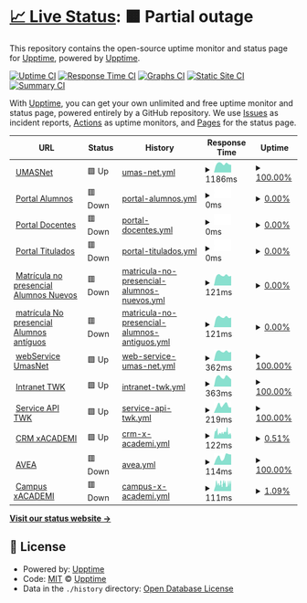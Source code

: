 # [📈 Live Status](https://upptime.github.io/upptime): <!--live status--> **🟧 Partial outage**

This repository contains the open-source uptime monitor and status page for [Upptime](https://upptime.js.org), powered by [Upptime](https://github.com/upptime/upptime).

[![Uptime CI](https://github.com/cleyan/status-umas/workflows/Uptime%20CI/badge.svg)](https://github.com/cleyan/status-umas/actions?query=workflow%3A%22Uptime+CI%22)
[![Response Time CI](https://github.com/cleyan/status-umas/workflows/Response%20Time%20CI/badge.svg)](https://github.com/cleyan/status-umas/actions?query=workflow%3A%22Response+Time+CI%22)
[![Graphs CI](https://github.com/cleyan/status-umas/workflows/Graphs%20CI/badge.svg)](https://github.com/cleyan/status-umas/actions?query=workflow%3A%22Graphs+CI%22)
[![Static Site CI](https://github.com/cleyan/status-umas/workflows/Static%20Site%20CI/badge.svg)](https://github.com/cleyan/status-umas/actions?query=workflow%3A%22Static+Site+CI%22)
[![Summary CI](https://github.com/cleyan/status-umas/workflows/Summary%20CI/badge.svg)](https://github.com/cleyan/status-umas/actions?query=workflow%3A%22Summary+CI%22)

With [Upptime](https://upptime.js.org), you can get your own unlimited and free uptime monitor and status page, powered entirely by a GitHub repository. We use [Issues](https://github.com/upptime/upptime/issues) as incident reports, [Actions](https://github.com/cleyan/status-umas/actions) as uptime monitors, and [Pages](https://upptime.github.io/upptime) for the status page.

<!--start: status pages-->
<!-- This summary is generated by Upptime (https://github.com/upptime/upptime) -->
<!-- Do not edit this manually, your changes will be overwritten -->
<!-- prettier-ignore -->
| URL | Status | History | Response Time | Uptime |
| --- | ------ | ------- | ------------- | ------ |
| <img alt="" src="https://icons.duckduckgo.com/ip3/twk.umas.cl.ico" height="13"> [UMASNet](https://twk.umas.cl/umasnet) | 🟩 Up | [umas-net.yml](https://github.com/cleyan/status-umas/commits/HEAD/history/umas-net.yml) | <details><summary><img alt="Response time graph" src="./graphs/umas-net/response-time-week.png" height="20"> 1186ms</summary><br><a href="https://status.twk.cl/history/umas-net"><img alt="Response time 1843" src="https://img.shields.io/endpoint?url=https%3A%2F%2Fraw.githubusercontent.com%2Fcleyan%2Fstatus-umas%2FHEAD%2Fapi%2Fumas-net%2Fresponse-time.json"></a><br><a href="https://status.twk.cl/history/umas-net"><img alt="24-hour response time 1035" src="https://img.shields.io/endpoint?url=https%3A%2F%2Fraw.githubusercontent.com%2Fcleyan%2Fstatus-umas%2FHEAD%2Fapi%2Fumas-net%2Fresponse-time-day.json"></a><br><a href="https://status.twk.cl/history/umas-net"><img alt="7-day response time 1186" src="https://img.shields.io/endpoint?url=https%3A%2F%2Fraw.githubusercontent.com%2Fcleyan%2Fstatus-umas%2FHEAD%2Fapi%2Fumas-net%2Fresponse-time-week.json"></a><br><a href="https://status.twk.cl/history/umas-net"><img alt="30-day response time 1416" src="https://img.shields.io/endpoint?url=https%3A%2F%2Fraw.githubusercontent.com%2Fcleyan%2Fstatus-umas%2FHEAD%2Fapi%2Fumas-net%2Fresponse-time-month.json"></a><br><a href="https://status.twk.cl/history/umas-net"><img alt="1-year response time 1868" src="https://img.shields.io/endpoint?url=https%3A%2F%2Fraw.githubusercontent.com%2Fcleyan%2Fstatus-umas%2FHEAD%2Fapi%2Fumas-net%2Fresponse-time-year.json"></a></details> | <details><summary><a href="https://status.twk.cl/history/umas-net">100.00%</a></summary><a href="https://status.twk.cl/history/umas-net"><img alt="All-time uptime 99.68%" src="https://img.shields.io/endpoint?url=https%3A%2F%2Fraw.githubusercontent.com%2Fcleyan%2Fstatus-umas%2FHEAD%2Fapi%2Fumas-net%2Fuptime.json"></a><br><a href="https://status.twk.cl/history/umas-net"><img alt="24-hour uptime 100.00%" src="https://img.shields.io/endpoint?url=https%3A%2F%2Fraw.githubusercontent.com%2Fcleyan%2Fstatus-umas%2FHEAD%2Fapi%2Fumas-net%2Fuptime-day.json"></a><br><a href="https://status.twk.cl/history/umas-net"><img alt="7-day uptime 100.00%" src="https://img.shields.io/endpoint?url=https%3A%2F%2Fraw.githubusercontent.com%2Fcleyan%2Fstatus-umas%2FHEAD%2Fapi%2Fumas-net%2Fuptime-week.json"></a><br><a href="https://status.twk.cl/history/umas-net"><img alt="30-day uptime 100.00%" src="https://img.shields.io/endpoint?url=https%3A%2F%2Fraw.githubusercontent.com%2Fcleyan%2Fstatus-umas%2FHEAD%2Fapi%2Fumas-net%2Fuptime-month.json"></a><br><a href="https://status.twk.cl/history/umas-net"><img alt="1-year uptime 99.61%" src="https://img.shields.io/endpoint?url=https%3A%2F%2Fraw.githubusercontent.com%2Fcleyan%2Fstatus-umas%2FHEAD%2Fapi%2Fumas-net%2Fuptime-year.json"></a></details>
| <img alt="" src="https://icons.duckduckgo.com/ip3/portalalumnos.twk.cl.ico" height="13"> [Portal Alumnos](https://portalalumnos.twk.cl) | 🟥 Down | [portal-alumnos.yml](https://github.com/cleyan/status-umas/commits/HEAD/history/portal-alumnos.yml) | <details><summary><img alt="Response time graph" src="./graphs/portal-alumnos/response-time-week.png" height="20"> 0ms</summary><br><a href="https://status.twk.cl/history/portal-alumnos"><img alt="Response time 749" src="https://img.shields.io/endpoint?url=https%3A%2F%2Fraw.githubusercontent.com%2Fcleyan%2Fstatus-umas%2FHEAD%2Fapi%2Fportal-alumnos%2Fresponse-time.json"></a><br><a href="https://status.twk.cl/history/portal-alumnos"><img alt="24-hour response time 0" src="https://img.shields.io/endpoint?url=https%3A%2F%2Fraw.githubusercontent.com%2Fcleyan%2Fstatus-umas%2FHEAD%2Fapi%2Fportal-alumnos%2Fresponse-time-day.json"></a><br><a href="https://status.twk.cl/history/portal-alumnos"><img alt="7-day response time 0" src="https://img.shields.io/endpoint?url=https%3A%2F%2Fraw.githubusercontent.com%2Fcleyan%2Fstatus-umas%2FHEAD%2Fapi%2Fportal-alumnos%2Fresponse-time-week.json"></a><br><a href="https://status.twk.cl/history/portal-alumnos"><img alt="30-day response time 0" src="https://img.shields.io/endpoint?url=https%3A%2F%2Fraw.githubusercontent.com%2Fcleyan%2Fstatus-umas%2FHEAD%2Fapi%2Fportal-alumnos%2Fresponse-time-month.json"></a><br><a href="https://status.twk.cl/history/portal-alumnos"><img alt="1-year response time 753" src="https://img.shields.io/endpoint?url=https%3A%2F%2Fraw.githubusercontent.com%2Fcleyan%2Fstatus-umas%2FHEAD%2Fapi%2Fportal-alumnos%2Fresponse-time-year.json"></a></details> | <details><summary><a href="https://status.twk.cl/history/portal-alumnos">0.00%</a></summary><a href="https://status.twk.cl/history/portal-alumnos"><img alt="All-time uptime 82.40%" src="https://img.shields.io/endpoint?url=https%3A%2F%2Fraw.githubusercontent.com%2Fcleyan%2Fstatus-umas%2FHEAD%2Fapi%2Fportal-alumnos%2Fuptime.json"></a><br><a href="https://status.twk.cl/history/portal-alumnos"><img alt="24-hour uptime 0.00%" src="https://img.shields.io/endpoint?url=https%3A%2F%2Fraw.githubusercontent.com%2Fcleyan%2Fstatus-umas%2FHEAD%2Fapi%2Fportal-alumnos%2Fuptime-day.json"></a><br><a href="https://status.twk.cl/history/portal-alumnos"><img alt="7-day uptime 0.00%" src="https://img.shields.io/endpoint?url=https%3A%2F%2Fraw.githubusercontent.com%2Fcleyan%2Fstatus-umas%2FHEAD%2Fapi%2Fportal-alumnos%2Fuptime-week.json"></a><br><a href="https://status.twk.cl/history/portal-alumnos"><img alt="30-day uptime 0.00%" src="https://img.shields.io/endpoint?url=https%3A%2F%2Fraw.githubusercontent.com%2Fcleyan%2Fstatus-umas%2FHEAD%2Fapi%2Fportal-alumnos%2Fuptime-month.json"></a><br><a href="https://status.twk.cl/history/portal-alumnos"><img alt="1-year uptime 36.20%" src="https://img.shields.io/endpoint?url=https%3A%2F%2Fraw.githubusercontent.com%2Fcleyan%2Fstatus-umas%2FHEAD%2Fapi%2Fportal-alumnos%2Fuptime-year.json"></a></details>
| <img alt="" src="https://icons.duckduckgo.com/ip3/portaldocentes.twk.cl.ico" height="13"> [Portal Docentes](https://portaldocentes.twk.cl) | 🟥 Down | [portal-docentes.yml](https://github.com/cleyan/status-umas/commits/HEAD/history/portal-docentes.yml) | <details><summary><img alt="Response time graph" src="./graphs/portal-docentes/response-time-week.png" height="20"> 0ms</summary><br><a href="https://status.twk.cl/history/portal-docentes"><img alt="Response time 837" src="https://img.shields.io/endpoint?url=https%3A%2F%2Fraw.githubusercontent.com%2Fcleyan%2Fstatus-umas%2FHEAD%2Fapi%2Fportal-docentes%2Fresponse-time.json"></a><br><a href="https://status.twk.cl/history/portal-docentes"><img alt="24-hour response time 0" src="https://img.shields.io/endpoint?url=https%3A%2F%2Fraw.githubusercontent.com%2Fcleyan%2Fstatus-umas%2FHEAD%2Fapi%2Fportal-docentes%2Fresponse-time-day.json"></a><br><a href="https://status.twk.cl/history/portal-docentes"><img alt="7-day response time 0" src="https://img.shields.io/endpoint?url=https%3A%2F%2Fraw.githubusercontent.com%2Fcleyan%2Fstatus-umas%2FHEAD%2Fapi%2Fportal-docentes%2Fresponse-time-week.json"></a><br><a href="https://status.twk.cl/history/portal-docentes"><img alt="30-day response time 0" src="https://img.shields.io/endpoint?url=https%3A%2F%2Fraw.githubusercontent.com%2Fcleyan%2Fstatus-umas%2FHEAD%2Fapi%2Fportal-docentes%2Fresponse-time-month.json"></a><br><a href="https://status.twk.cl/history/portal-docentes"><img alt="1-year response time 776" src="https://img.shields.io/endpoint?url=https%3A%2F%2Fraw.githubusercontent.com%2Fcleyan%2Fstatus-umas%2FHEAD%2Fapi%2Fportal-docentes%2Fresponse-time-year.json"></a></details> | <details><summary><a href="https://status.twk.cl/history/portal-docentes">0.00%</a></summary><a href="https://status.twk.cl/history/portal-docentes"><img alt="All-time uptime 82.53%" src="https://img.shields.io/endpoint?url=https%3A%2F%2Fraw.githubusercontent.com%2Fcleyan%2Fstatus-umas%2FHEAD%2Fapi%2Fportal-docentes%2Fuptime.json"></a><br><a href="https://status.twk.cl/history/portal-docentes"><img alt="24-hour uptime 0.00%" src="https://img.shields.io/endpoint?url=https%3A%2F%2Fraw.githubusercontent.com%2Fcleyan%2Fstatus-umas%2FHEAD%2Fapi%2Fportal-docentes%2Fuptime-day.json"></a><br><a href="https://status.twk.cl/history/portal-docentes"><img alt="7-day uptime 0.00%" src="https://img.shields.io/endpoint?url=https%3A%2F%2Fraw.githubusercontent.com%2Fcleyan%2Fstatus-umas%2FHEAD%2Fapi%2Fportal-docentes%2Fuptime-week.json"></a><br><a href="https://status.twk.cl/history/portal-docentes"><img alt="30-day uptime 0.00%" src="https://img.shields.io/endpoint?url=https%3A%2F%2Fraw.githubusercontent.com%2Fcleyan%2Fstatus-umas%2FHEAD%2Fapi%2Fportal-docentes%2Fuptime-month.json"></a><br><a href="https://status.twk.cl/history/portal-docentes"><img alt="1-year uptime 36.20%" src="https://img.shields.io/endpoint?url=https%3A%2F%2Fraw.githubusercontent.com%2Fcleyan%2Fstatus-umas%2FHEAD%2Fapi%2Fportal-docentes%2Fuptime-year.json"></a></details>
| <img alt="" src="https://icons.duckduckgo.com/ip3/portaltitulados.twk.cl.ico" height="13"> [Portal Titulados](https://portaltitulados.twk.cl) | 🟥 Down | [portal-titulados.yml](https://github.com/cleyan/status-umas/commits/HEAD/history/portal-titulados.yml) | <details><summary><img alt="Response time graph" src="./graphs/portal-titulados/response-time-week.png" height="20"> 0ms</summary><br><a href="https://status.twk.cl/history/portal-titulados"><img alt="Response time 678" src="https://img.shields.io/endpoint?url=https%3A%2F%2Fraw.githubusercontent.com%2Fcleyan%2Fstatus-umas%2FHEAD%2Fapi%2Fportal-titulados%2Fresponse-time.json"></a><br><a href="https://status.twk.cl/history/portal-titulados"><img alt="24-hour response time 0" src="https://img.shields.io/endpoint?url=https%3A%2F%2Fraw.githubusercontent.com%2Fcleyan%2Fstatus-umas%2FHEAD%2Fapi%2Fportal-titulados%2Fresponse-time-day.json"></a><br><a href="https://status.twk.cl/history/portal-titulados"><img alt="7-day response time 0" src="https://img.shields.io/endpoint?url=https%3A%2F%2Fraw.githubusercontent.com%2Fcleyan%2Fstatus-umas%2FHEAD%2Fapi%2Fportal-titulados%2Fresponse-time-week.json"></a><br><a href="https://status.twk.cl/history/portal-titulados"><img alt="30-day response time 0" src="https://img.shields.io/endpoint?url=https%3A%2F%2Fraw.githubusercontent.com%2Fcleyan%2Fstatus-umas%2FHEAD%2Fapi%2Fportal-titulados%2Fresponse-time-month.json"></a><br><a href="https://status.twk.cl/history/portal-titulados"><img alt="1-year response time 636" src="https://img.shields.io/endpoint?url=https%3A%2F%2Fraw.githubusercontent.com%2Fcleyan%2Fstatus-umas%2FHEAD%2Fapi%2Fportal-titulados%2Fresponse-time-year.json"></a></details> | <details><summary><a href="https://status.twk.cl/history/portal-titulados">0.00%</a></summary><a href="https://status.twk.cl/history/portal-titulados"><img alt="All-time uptime 82.45%" src="https://img.shields.io/endpoint?url=https%3A%2F%2Fraw.githubusercontent.com%2Fcleyan%2Fstatus-umas%2FHEAD%2Fapi%2Fportal-titulados%2Fuptime.json"></a><br><a href="https://status.twk.cl/history/portal-titulados"><img alt="24-hour uptime 0.00%" src="https://img.shields.io/endpoint?url=https%3A%2F%2Fraw.githubusercontent.com%2Fcleyan%2Fstatus-umas%2FHEAD%2Fapi%2Fportal-titulados%2Fuptime-day.json"></a><br><a href="https://status.twk.cl/history/portal-titulados"><img alt="7-day uptime 0.00%" src="https://img.shields.io/endpoint?url=https%3A%2F%2Fraw.githubusercontent.com%2Fcleyan%2Fstatus-umas%2FHEAD%2Fapi%2Fportal-titulados%2Fuptime-week.json"></a><br><a href="https://status.twk.cl/history/portal-titulados"><img alt="30-day uptime 0.00%" src="https://img.shields.io/endpoint?url=https%3A%2F%2Fraw.githubusercontent.com%2Fcleyan%2Fstatus-umas%2FHEAD%2Fapi%2Fportal-titulados%2Fuptime-month.json"></a><br><a href="https://status.twk.cl/history/portal-titulados"><img alt="1-year uptime 36.20%" src="https://img.shields.io/endpoint?url=https%3A%2F%2Fraw.githubusercontent.com%2Fcleyan%2Fstatus-umas%2FHEAD%2Fapi%2Fportal-titulados%2Fuptime-year.json"></a></details>
| <img alt="" src="https://icons.duckduckgo.com/ip3/twk.umas.cl.ico" height="13"> [Matrícula no presencial Alumnos Nuevos](https://twk.umas.cl/mnp) | 🟥 Down | [matricula-no-presencial-alumnos-nuevos.yml](https://github.com/cleyan/status-umas/commits/HEAD/history/matricula-no-presencial-alumnos-nuevos.yml) | <details><summary><img alt="Response time graph" src="./graphs/matricula-no-presencial-alumnos-nuevos/response-time-week.png" height="20"> 121ms</summary><br><a href="https://status.twk.cl/history/matricula-no-presencial-alumnos-nuevos"><img alt="Response time 230" src="https://img.shields.io/endpoint?url=https%3A%2F%2Fraw.githubusercontent.com%2Fcleyan%2Fstatus-umas%2FHEAD%2Fapi%2Fmatricula-no-presencial-alumnos-nuevos%2Fresponse-time.json"></a><br><a href="https://status.twk.cl/history/matricula-no-presencial-alumnos-nuevos"><img alt="24-hour response time 116" src="https://img.shields.io/endpoint?url=https%3A%2F%2Fraw.githubusercontent.com%2Fcleyan%2Fstatus-umas%2FHEAD%2Fapi%2Fmatricula-no-presencial-alumnos-nuevos%2Fresponse-time-day.json"></a><br><a href="https://status.twk.cl/history/matricula-no-presencial-alumnos-nuevos"><img alt="7-day response time 121" src="https://img.shields.io/endpoint?url=https%3A%2F%2Fraw.githubusercontent.com%2Fcleyan%2Fstatus-umas%2FHEAD%2Fapi%2Fmatricula-no-presencial-alumnos-nuevos%2Fresponse-time-week.json"></a><br><a href="https://status.twk.cl/history/matricula-no-presencial-alumnos-nuevos"><img alt="30-day response time 122" src="https://img.shields.io/endpoint?url=https%3A%2F%2Fraw.githubusercontent.com%2Fcleyan%2Fstatus-umas%2FHEAD%2Fapi%2Fmatricula-no-presencial-alumnos-nuevos%2Fresponse-time-month.json"></a><br><a href="https://status.twk.cl/history/matricula-no-presencial-alumnos-nuevos"><img alt="1-year response time 205" src="https://img.shields.io/endpoint?url=https%3A%2F%2Fraw.githubusercontent.com%2Fcleyan%2Fstatus-umas%2FHEAD%2Fapi%2Fmatricula-no-presencial-alumnos-nuevos%2Fresponse-time-year.json"></a></details> | <details><summary><a href="https://status.twk.cl/history/matricula-no-presencial-alumnos-nuevos">0.00%</a></summary><a href="https://status.twk.cl/history/matricula-no-presencial-alumnos-nuevos"><img alt="All-time uptime 82.35%" src="https://img.shields.io/endpoint?url=https%3A%2F%2Fraw.githubusercontent.com%2Fcleyan%2Fstatus-umas%2FHEAD%2Fapi%2Fmatricula-no-presencial-alumnos-nuevos%2Fuptime.json"></a><br><a href="https://status.twk.cl/history/matricula-no-presencial-alumnos-nuevos"><img alt="24-hour uptime 0.00%" src="https://img.shields.io/endpoint?url=https%3A%2F%2Fraw.githubusercontent.com%2Fcleyan%2Fstatus-umas%2FHEAD%2Fapi%2Fmatricula-no-presencial-alumnos-nuevos%2Fuptime-day.json"></a><br><a href="https://status.twk.cl/history/matricula-no-presencial-alumnos-nuevos"><img alt="7-day uptime 0.00%" src="https://img.shields.io/endpoint?url=https%3A%2F%2Fraw.githubusercontent.com%2Fcleyan%2Fstatus-umas%2FHEAD%2Fapi%2Fmatricula-no-presencial-alumnos-nuevos%2Fuptime-week.json"></a><br><a href="https://status.twk.cl/history/matricula-no-presencial-alumnos-nuevos"><img alt="30-day uptime 0.00%" src="https://img.shields.io/endpoint?url=https%3A%2F%2Fraw.githubusercontent.com%2Fcleyan%2Fstatus-umas%2FHEAD%2Fapi%2Fmatricula-no-presencial-alumnos-nuevos%2Fuptime-month.json"></a><br><a href="https://status.twk.cl/history/matricula-no-presencial-alumnos-nuevos"><img alt="1-year uptime 35.75%" src="https://img.shields.io/endpoint?url=https%3A%2F%2Fraw.githubusercontent.com%2Fcleyan%2Fstatus-umas%2FHEAD%2Fapi%2Fmatricula-no-presencial-alumnos-nuevos%2Fuptime-year.json"></a></details>
| <img alt="" src="https://icons.duckduckgo.com/ip3/twk.umas.cl.ico" height="13"> [matrícula No presencial Alumnos antíguos](https://twk.umas.cl/mnpaa) | 🟥 Down | [matricula-no-presencial-alumnos-antiguos.yml](https://github.com/cleyan/status-umas/commits/HEAD/history/matricula-no-presencial-alumnos-antiguos.yml) | <details><summary><img alt="Response time graph" src="./graphs/matricula-no-presencial-alumnos-antiguos/response-time-week.png" height="20"> 121ms</summary><br><a href="https://status.twk.cl/history/matricula-no-presencial-alumnos-antiguos"><img alt="Response time 210" src="https://img.shields.io/endpoint?url=https%3A%2F%2Fraw.githubusercontent.com%2Fcleyan%2Fstatus-umas%2FHEAD%2Fapi%2Fmatricula-no-presencial-alumnos-antiguos%2Fresponse-time.json"></a><br><a href="https://status.twk.cl/history/matricula-no-presencial-alumnos-antiguos"><img alt="24-hour response time 116" src="https://img.shields.io/endpoint?url=https%3A%2F%2Fraw.githubusercontent.com%2Fcleyan%2Fstatus-umas%2FHEAD%2Fapi%2Fmatricula-no-presencial-alumnos-antiguos%2Fresponse-time-day.json"></a><br><a href="https://status.twk.cl/history/matricula-no-presencial-alumnos-antiguos"><img alt="7-day response time 121" src="https://img.shields.io/endpoint?url=https%3A%2F%2Fraw.githubusercontent.com%2Fcleyan%2Fstatus-umas%2FHEAD%2Fapi%2Fmatricula-no-presencial-alumnos-antiguos%2Fresponse-time-week.json"></a><br><a href="https://status.twk.cl/history/matricula-no-presencial-alumnos-antiguos"><img alt="30-day response time 122" src="https://img.shields.io/endpoint?url=https%3A%2F%2Fraw.githubusercontent.com%2Fcleyan%2Fstatus-umas%2FHEAD%2Fapi%2Fmatricula-no-presencial-alumnos-antiguos%2Fresponse-time-month.json"></a><br><a href="https://status.twk.cl/history/matricula-no-presencial-alumnos-antiguos"><img alt="1-year response time 174" src="https://img.shields.io/endpoint?url=https%3A%2F%2Fraw.githubusercontent.com%2Fcleyan%2Fstatus-umas%2FHEAD%2Fapi%2Fmatricula-no-presencial-alumnos-antiguos%2Fresponse-time-year.json"></a></details> | <details><summary><a href="https://status.twk.cl/history/matricula-no-presencial-alumnos-antiguos">0.00%</a></summary><a href="https://status.twk.cl/history/matricula-no-presencial-alumnos-antiguos"><img alt="All-time uptime 82.37%" src="https://img.shields.io/endpoint?url=https%3A%2F%2Fraw.githubusercontent.com%2Fcleyan%2Fstatus-umas%2FHEAD%2Fapi%2Fmatricula-no-presencial-alumnos-antiguos%2Fuptime.json"></a><br><a href="https://status.twk.cl/history/matricula-no-presencial-alumnos-antiguos"><img alt="24-hour uptime 0.00%" src="https://img.shields.io/endpoint?url=https%3A%2F%2Fraw.githubusercontent.com%2Fcleyan%2Fstatus-umas%2FHEAD%2Fapi%2Fmatricula-no-presencial-alumnos-antiguos%2Fuptime-day.json"></a><br><a href="https://status.twk.cl/history/matricula-no-presencial-alumnos-antiguos"><img alt="7-day uptime 0.00%" src="https://img.shields.io/endpoint?url=https%3A%2F%2Fraw.githubusercontent.com%2Fcleyan%2Fstatus-umas%2FHEAD%2Fapi%2Fmatricula-no-presencial-alumnos-antiguos%2Fuptime-week.json"></a><br><a href="https://status.twk.cl/history/matricula-no-presencial-alumnos-antiguos"><img alt="30-day uptime 0.00%" src="https://img.shields.io/endpoint?url=https%3A%2F%2Fraw.githubusercontent.com%2Fcleyan%2Fstatus-umas%2FHEAD%2Fapi%2Fmatricula-no-presencial-alumnos-antiguos%2Fuptime-month.json"></a><br><a href="https://status.twk.cl/history/matricula-no-presencial-alumnos-antiguos"><img alt="1-year uptime 35.75%" src="https://img.shields.io/endpoint?url=https%3A%2F%2Fraw.githubusercontent.com%2Fcleyan%2Fstatus-umas%2FHEAD%2Fapi%2Fmatricula-no-presencial-alumnos-antiguos%2Fuptime-year.json"></a></details>
| <img alt="" src="https://icons.duckduckgo.com/ip3/twk.umas.cl.ico" height="13"> [webService UmasNet](https://twk.umas.cl/wsInterfazUsrTwk/Service1.asmx?WSDL) | 🟩 Up | [web-service-umas-net.yml](https://github.com/cleyan/status-umas/commits/HEAD/history/web-service-umas-net.yml) | <details><summary><img alt="Response time graph" src="./graphs/web-service-umas-net/response-time-week.png" height="20"> 362ms</summary><br><a href="https://status.twk.cl/history/web-service-umas-net"><img alt="Response time 380" src="https://img.shields.io/endpoint?url=https%3A%2F%2Fraw.githubusercontent.com%2Fcleyan%2Fstatus-umas%2FHEAD%2Fapi%2Fweb-service-umas-net%2Fresponse-time.json"></a><br><a href="https://status.twk.cl/history/web-service-umas-net"><img alt="24-hour response time 350" src="https://img.shields.io/endpoint?url=https%3A%2F%2Fraw.githubusercontent.com%2Fcleyan%2Fstatus-umas%2FHEAD%2Fapi%2Fweb-service-umas-net%2Fresponse-time-day.json"></a><br><a href="https://status.twk.cl/history/web-service-umas-net"><img alt="7-day response time 362" src="https://img.shields.io/endpoint?url=https%3A%2F%2Fraw.githubusercontent.com%2Fcleyan%2Fstatus-umas%2FHEAD%2Fapi%2Fweb-service-umas-net%2Fresponse-time-week.json"></a><br><a href="https://status.twk.cl/history/web-service-umas-net"><img alt="30-day response time 365" src="https://img.shields.io/endpoint?url=https%3A%2F%2Fraw.githubusercontent.com%2Fcleyan%2Fstatus-umas%2FHEAD%2Fapi%2Fweb-service-umas-net%2Fresponse-time-month.json"></a><br><a href="https://status.twk.cl/history/web-service-umas-net"><img alt="1-year response time 378" src="https://img.shields.io/endpoint?url=https%3A%2F%2Fraw.githubusercontent.com%2Fcleyan%2Fstatus-umas%2FHEAD%2Fapi%2Fweb-service-umas-net%2Fresponse-time-year.json"></a></details> | <details><summary><a href="https://status.twk.cl/history/web-service-umas-net">100.00%</a></summary><a href="https://status.twk.cl/history/web-service-umas-net"><img alt="All-time uptime 99.88%" src="https://img.shields.io/endpoint?url=https%3A%2F%2Fraw.githubusercontent.com%2Fcleyan%2Fstatus-umas%2FHEAD%2Fapi%2Fweb-service-umas-net%2Fuptime.json"></a><br><a href="https://status.twk.cl/history/web-service-umas-net"><img alt="24-hour uptime 100.00%" src="https://img.shields.io/endpoint?url=https%3A%2F%2Fraw.githubusercontent.com%2Fcleyan%2Fstatus-umas%2FHEAD%2Fapi%2Fweb-service-umas-net%2Fuptime-day.json"></a><br><a href="https://status.twk.cl/history/web-service-umas-net"><img alt="7-day uptime 100.00%" src="https://img.shields.io/endpoint?url=https%3A%2F%2Fraw.githubusercontent.com%2Fcleyan%2Fstatus-umas%2FHEAD%2Fapi%2Fweb-service-umas-net%2Fuptime-week.json"></a><br><a href="https://status.twk.cl/history/web-service-umas-net"><img alt="30-day uptime 100.00%" src="https://img.shields.io/endpoint?url=https%3A%2F%2Fraw.githubusercontent.com%2Fcleyan%2Fstatus-umas%2FHEAD%2Fapi%2Fweb-service-umas-net%2Fuptime-month.json"></a><br><a href="https://status.twk.cl/history/web-service-umas-net"><img alt="1-year uptime 99.85%" src="https://img.shields.io/endpoint?url=https%3A%2F%2Fraw.githubusercontent.com%2Fcleyan%2Fstatus-umas%2FHEAD%2Fapi%2Fweb-service-umas-net%2Fuptime-year.json"></a></details>
| <img alt="" src="https://icons.duckduckgo.com/ip3/intranet.twk.cl.ico" height="13"> [Intranet TWK](https://intranet.twk.cl) | 🟩 Up | [intranet-twk.yml](https://github.com/cleyan/status-umas/commits/HEAD/history/intranet-twk.yml) | <details><summary><img alt="Response time graph" src="./graphs/intranet-twk/response-time-week.png" height="20"> 363ms</summary><br><a href="https://status.twk.cl/history/intranet-twk"><img alt="Response time 421" src="https://img.shields.io/endpoint?url=https%3A%2F%2Fraw.githubusercontent.com%2Fcleyan%2Fstatus-umas%2FHEAD%2Fapi%2Fintranet-twk%2Fresponse-time.json"></a><br><a href="https://status.twk.cl/history/intranet-twk"><img alt="24-hour response time 274" src="https://img.shields.io/endpoint?url=https%3A%2F%2Fraw.githubusercontent.com%2Fcleyan%2Fstatus-umas%2FHEAD%2Fapi%2Fintranet-twk%2Fresponse-time-day.json"></a><br><a href="https://status.twk.cl/history/intranet-twk"><img alt="7-day response time 363" src="https://img.shields.io/endpoint?url=https%3A%2F%2Fraw.githubusercontent.com%2Fcleyan%2Fstatus-umas%2FHEAD%2Fapi%2Fintranet-twk%2Fresponse-time-week.json"></a><br><a href="https://status.twk.cl/history/intranet-twk"><img alt="30-day response time 354" src="https://img.shields.io/endpoint?url=https%3A%2F%2Fraw.githubusercontent.com%2Fcleyan%2Fstatus-umas%2FHEAD%2Fapi%2Fintranet-twk%2Fresponse-time-month.json"></a><br><a href="https://status.twk.cl/history/intranet-twk"><img alt="1-year response time 411" src="https://img.shields.io/endpoint?url=https%3A%2F%2Fraw.githubusercontent.com%2Fcleyan%2Fstatus-umas%2FHEAD%2Fapi%2Fintranet-twk%2Fresponse-time-year.json"></a></details> | <details><summary><a href="https://status.twk.cl/history/intranet-twk">100.00%</a></summary><a href="https://status.twk.cl/history/intranet-twk"><img alt="All-time uptime 99.69%" src="https://img.shields.io/endpoint?url=https%3A%2F%2Fraw.githubusercontent.com%2Fcleyan%2Fstatus-umas%2FHEAD%2Fapi%2Fintranet-twk%2Fuptime.json"></a><br><a href="https://status.twk.cl/history/intranet-twk"><img alt="24-hour uptime 100.00%" src="https://img.shields.io/endpoint?url=https%3A%2F%2Fraw.githubusercontent.com%2Fcleyan%2Fstatus-umas%2FHEAD%2Fapi%2Fintranet-twk%2Fuptime-day.json"></a><br><a href="https://status.twk.cl/history/intranet-twk"><img alt="7-day uptime 100.00%" src="https://img.shields.io/endpoint?url=https%3A%2F%2Fraw.githubusercontent.com%2Fcleyan%2Fstatus-umas%2FHEAD%2Fapi%2Fintranet-twk%2Fuptime-week.json"></a><br><a href="https://status.twk.cl/history/intranet-twk"><img alt="30-day uptime 100.00%" src="https://img.shields.io/endpoint?url=https%3A%2F%2Fraw.githubusercontent.com%2Fcleyan%2Fstatus-umas%2FHEAD%2Fapi%2Fintranet-twk%2Fuptime-month.json"></a><br><a href="https://status.twk.cl/history/intranet-twk"><img alt="1-year uptime 99.45%" src="https://img.shields.io/endpoint?url=https%3A%2F%2Fraw.githubusercontent.com%2Fcleyan%2Fstatus-umas%2FHEAD%2Fapi%2Fintranet-twk%2Fuptime-year.json"></a></details>
| <img alt="" src="https://icons.duckduckgo.com/ip3/service.twk.cl.ico" height="13"> [Service API TWK](https://service.twk.cl) | 🟩 Up | [service-api-twk.yml](https://github.com/cleyan/status-umas/commits/HEAD/history/service-api-twk.yml) | <details><summary><img alt="Response time graph" src="./graphs/service-api-twk/response-time-week.png" height="20"> 219ms</summary><br><a href="https://status.twk.cl/history/service-api-twk"><img alt="Response time 256" src="https://img.shields.io/endpoint?url=https%3A%2F%2Fraw.githubusercontent.com%2Fcleyan%2Fstatus-umas%2FHEAD%2Fapi%2Fservice-api-twk%2Fresponse-time.json"></a><br><a href="https://status.twk.cl/history/service-api-twk"><img alt="24-hour response time 159" src="https://img.shields.io/endpoint?url=https%3A%2F%2Fraw.githubusercontent.com%2Fcleyan%2Fstatus-umas%2FHEAD%2Fapi%2Fservice-api-twk%2Fresponse-time-day.json"></a><br><a href="https://status.twk.cl/history/service-api-twk"><img alt="7-day response time 219" src="https://img.shields.io/endpoint?url=https%3A%2F%2Fraw.githubusercontent.com%2Fcleyan%2Fstatus-umas%2FHEAD%2Fapi%2Fservice-api-twk%2Fresponse-time-week.json"></a><br><a href="https://status.twk.cl/history/service-api-twk"><img alt="30-day response time 230" src="https://img.shields.io/endpoint?url=https%3A%2F%2Fraw.githubusercontent.com%2Fcleyan%2Fstatus-umas%2FHEAD%2Fapi%2Fservice-api-twk%2Fresponse-time-month.json"></a><br><a href="https://status.twk.cl/history/service-api-twk"><img alt="1-year response time 256" src="https://img.shields.io/endpoint?url=https%3A%2F%2Fraw.githubusercontent.com%2Fcleyan%2Fstatus-umas%2FHEAD%2Fapi%2Fservice-api-twk%2Fresponse-time-year.json"></a></details> | <details><summary><a href="https://status.twk.cl/history/service-api-twk">100.00%</a></summary><a href="https://status.twk.cl/history/service-api-twk"><img alt="All-time uptime 99.73%" src="https://img.shields.io/endpoint?url=https%3A%2F%2Fraw.githubusercontent.com%2Fcleyan%2Fstatus-umas%2FHEAD%2Fapi%2Fservice-api-twk%2Fuptime.json"></a><br><a href="https://status.twk.cl/history/service-api-twk"><img alt="24-hour uptime 100.00%" src="https://img.shields.io/endpoint?url=https%3A%2F%2Fraw.githubusercontent.com%2Fcleyan%2Fstatus-umas%2FHEAD%2Fapi%2Fservice-api-twk%2Fuptime-day.json"></a><br><a href="https://status.twk.cl/history/service-api-twk"><img alt="7-day uptime 100.00%" src="https://img.shields.io/endpoint?url=https%3A%2F%2Fraw.githubusercontent.com%2Fcleyan%2Fstatus-umas%2FHEAD%2Fapi%2Fservice-api-twk%2Fuptime-week.json"></a><br><a href="https://status.twk.cl/history/service-api-twk"><img alt="30-day uptime 100.00%" src="https://img.shields.io/endpoint?url=https%3A%2F%2Fraw.githubusercontent.com%2Fcleyan%2Fstatus-umas%2FHEAD%2Fapi%2Fservice-api-twk%2Fuptime-month.json"></a><br><a href="https://status.twk.cl/history/service-api-twk"><img alt="1-year uptime 99.45%" src="https://img.shields.io/endpoint?url=https%3A%2F%2Fraw.githubusercontent.com%2Fcleyan%2Fstatus-umas%2FHEAD%2Fapi%2Fservice-api-twk%2Fuptime-year.json"></a></details>
| <img alt="" src="https://icons.duckduckgo.com/ip3/crm.xacademi.com.ico" height="13"> [CRM xACADEMI](https://crm.xacademi.com/) | 🟩 Up | [crm-x-academi.yml](https://github.com/cleyan/status-umas/commits/HEAD/history/crm-x-academi.yml) | <details><summary><img alt="Response time graph" src="./graphs/crm-x-academi/response-time-week.png" height="20"> 122ms</summary><br><a href="https://status.twk.cl/history/crm-x-academi"><img alt="Response time 96" src="https://img.shields.io/endpoint?url=https%3A%2F%2Fraw.githubusercontent.com%2Fcleyan%2Fstatus-umas%2FHEAD%2Fapi%2Fcrm-x-academi%2Fresponse-time.json"></a><br><a href="https://status.twk.cl/history/crm-x-academi"><img alt="24-hour response time 120" src="https://img.shields.io/endpoint?url=https%3A%2F%2Fraw.githubusercontent.com%2Fcleyan%2Fstatus-umas%2FHEAD%2Fapi%2Fcrm-x-academi%2Fresponse-time-day.json"></a><br><a href="https://status.twk.cl/history/crm-x-academi"><img alt="7-day response time 122" src="https://img.shields.io/endpoint?url=https%3A%2F%2Fraw.githubusercontent.com%2Fcleyan%2Fstatus-umas%2FHEAD%2Fapi%2Fcrm-x-academi%2Fresponse-time-week.json"></a><br><a href="https://status.twk.cl/history/crm-x-academi"><img alt="30-day response time 111" src="https://img.shields.io/endpoint?url=https%3A%2F%2Fraw.githubusercontent.com%2Fcleyan%2Fstatus-umas%2FHEAD%2Fapi%2Fcrm-x-academi%2Fresponse-time-month.json"></a><br><a href="https://status.twk.cl/history/crm-x-academi"><img alt="1-year response time 100" src="https://img.shields.io/endpoint?url=https%3A%2F%2Fraw.githubusercontent.com%2Fcleyan%2Fstatus-umas%2FHEAD%2Fapi%2Fcrm-x-academi%2Fresponse-time-year.json"></a></details> | <details><summary><a href="https://status.twk.cl/history/crm-x-academi">0.51%</a></summary><a href="https://status.twk.cl/history/crm-x-academi"><img alt="All-time uptime 31.64%" src="https://img.shields.io/endpoint?url=https%3A%2F%2Fraw.githubusercontent.com%2Fcleyan%2Fstatus-umas%2FHEAD%2Fapi%2Fcrm-x-academi%2Fuptime.json"></a><br><a href="https://status.twk.cl/history/crm-x-academi"><img alt="24-hour uptime 3.56%" src="https://img.shields.io/endpoint?url=https%3A%2F%2Fraw.githubusercontent.com%2Fcleyan%2Fstatus-umas%2FHEAD%2Fapi%2Fcrm-x-academi%2Fuptime-day.json"></a><br><a href="https://status.twk.cl/history/crm-x-academi"><img alt="7-day uptime 0.51%" src="https://img.shields.io/endpoint?url=https%3A%2F%2Fraw.githubusercontent.com%2Fcleyan%2Fstatus-umas%2FHEAD%2Fapi%2Fcrm-x-academi%2Fuptime-week.json"></a><br><a href="https://status.twk.cl/history/crm-x-academi"><img alt="30-day uptime 0.00%" src="https://img.shields.io/endpoint?url=https%3A%2F%2Fraw.githubusercontent.com%2Fcleyan%2Fstatus-umas%2FHEAD%2Fapi%2Fcrm-x-academi%2Fuptime-month.json"></a><br><a href="https://status.twk.cl/history/crm-x-academi"><img alt="1-year uptime 0.00%" src="https://img.shields.io/endpoint?url=https%3A%2F%2Fraw.githubusercontent.com%2Fcleyan%2Fstatus-umas%2FHEAD%2Fapi%2Fcrm-x-academi%2Fuptime-year.json"></a></details>
| <img alt="" src="https://icons.duckduckgo.com/ip3/avea.cl.ico" height="13"> [AVEA](https://avea.cl/ping.php) | 🟥 Down | [avea.yml](https://github.com/cleyan/status-umas/commits/HEAD/history/avea.yml) | <details><summary><img alt="Response time graph" src="./graphs/avea/response-time-week.png" height="20"> 114ms</summary><br><a href="https://status.twk.cl/history/avea"><img alt="Response time 137" src="https://img.shields.io/endpoint?url=https%3A%2F%2Fraw.githubusercontent.com%2Fcleyan%2Fstatus-umas%2FHEAD%2Fapi%2Favea%2Fresponse-time.json"></a><br><a href="https://status.twk.cl/history/avea"><img alt="24-hour response time 143" src="https://img.shields.io/endpoint?url=https%3A%2F%2Fraw.githubusercontent.com%2Fcleyan%2Fstatus-umas%2FHEAD%2Fapi%2Favea%2Fresponse-time-day.json"></a><br><a href="https://status.twk.cl/history/avea"><img alt="7-day response time 114" src="https://img.shields.io/endpoint?url=https%3A%2F%2Fraw.githubusercontent.com%2Fcleyan%2Fstatus-umas%2FHEAD%2Fapi%2Favea%2Fresponse-time-week.json"></a><br><a href="https://status.twk.cl/history/avea"><img alt="30-day response time 135" src="https://img.shields.io/endpoint?url=https%3A%2F%2Fraw.githubusercontent.com%2Fcleyan%2Fstatus-umas%2FHEAD%2Fapi%2Favea%2Fresponse-time-month.json"></a><br><a href="https://status.twk.cl/history/avea"><img alt="1-year response time 133" src="https://img.shields.io/endpoint?url=https%3A%2F%2Fraw.githubusercontent.com%2Fcleyan%2Fstatus-umas%2FHEAD%2Fapi%2Favea%2Fresponse-time-year.json"></a></details> | <details><summary><a href="https://status.twk.cl/history/avea">100.00%</a></summary><a href="https://status.twk.cl/history/avea"><img alt="All-time uptime 86.31%" src="https://img.shields.io/endpoint?url=https%3A%2F%2Fraw.githubusercontent.com%2Fcleyan%2Fstatus-umas%2FHEAD%2Fapi%2Favea%2Fuptime.json"></a><br><a href="https://status.twk.cl/history/avea"><img alt="24-hour uptime 100.00%" src="https://img.shields.io/endpoint?url=https%3A%2F%2Fraw.githubusercontent.com%2Fcleyan%2Fstatus-umas%2FHEAD%2Fapi%2Favea%2Fuptime-day.json"></a><br><a href="https://status.twk.cl/history/avea"><img alt="7-day uptime 100.00%" src="https://img.shields.io/endpoint?url=https%3A%2F%2Fraw.githubusercontent.com%2Fcleyan%2Fstatus-umas%2FHEAD%2Fapi%2Favea%2Fuptime-week.json"></a><br><a href="https://status.twk.cl/history/avea"><img alt="30-day uptime 100.00%" src="https://img.shields.io/endpoint?url=https%3A%2F%2Fraw.githubusercontent.com%2Fcleyan%2Fstatus-umas%2FHEAD%2Fapi%2Favea%2Fuptime-month.json"></a><br><a href="https://status.twk.cl/history/avea"><img alt="1-year uptime 100.00%" src="https://img.shields.io/endpoint?url=https%3A%2F%2Fraw.githubusercontent.com%2Fcleyan%2Fstatus-umas%2FHEAD%2Fapi%2Favea%2Fuptime-year.json"></a></details>
| <img alt="" src="https://icons.duckduckgo.com/ip3/campus.xacademi.com.ico" height="13"> [Campus xACADEMI](https://campus.xacademi.com/) | 🟥 Down | [campus-x-academi.yml](https://github.com/cleyan/status-umas/commits/HEAD/history/campus-x-academi.yml) | <details><summary><img alt="Response time graph" src="./graphs/campus-x-academi/response-time-week.png" height="20"> 111ms</summary><br><a href="https://status.twk.cl/history/campus-x-academi"><img alt="Response time 89" src="https://img.shields.io/endpoint?url=https%3A%2F%2Fraw.githubusercontent.com%2Fcleyan%2Fstatus-umas%2FHEAD%2Fapi%2Fcampus-x-academi%2Fresponse-time.json"></a><br><a href="https://status.twk.cl/history/campus-x-academi"><img alt="24-hour response time 117" src="https://img.shields.io/endpoint?url=https%3A%2F%2Fraw.githubusercontent.com%2Fcleyan%2Fstatus-umas%2FHEAD%2Fapi%2Fcampus-x-academi%2Fresponse-time-day.json"></a><br><a href="https://status.twk.cl/history/campus-x-academi"><img alt="7-day response time 111" src="https://img.shields.io/endpoint?url=https%3A%2F%2Fraw.githubusercontent.com%2Fcleyan%2Fstatus-umas%2FHEAD%2Fapi%2Fcampus-x-academi%2Fresponse-time-week.json"></a><br><a href="https://status.twk.cl/history/campus-x-academi"><img alt="30-day response time 102" src="https://img.shields.io/endpoint?url=https%3A%2F%2Fraw.githubusercontent.com%2Fcleyan%2Fstatus-umas%2FHEAD%2Fapi%2Fcampus-x-academi%2Fresponse-time-month.json"></a><br><a href="https://status.twk.cl/history/campus-x-academi"><img alt="1-year response time 94" src="https://img.shields.io/endpoint?url=https%3A%2F%2Fraw.githubusercontent.com%2Fcleyan%2Fstatus-umas%2FHEAD%2Fapi%2Fcampus-x-academi%2Fresponse-time-year.json"></a></details> | <details><summary><a href="https://status.twk.cl/history/campus-x-academi">1.09%</a></summary><a href="https://status.twk.cl/history/campus-x-academi"><img alt="All-time uptime 31.12%" src="https://img.shields.io/endpoint?url=https%3A%2F%2Fraw.githubusercontent.com%2Fcleyan%2Fstatus-umas%2FHEAD%2Fapi%2Fcampus-x-academi%2Fuptime.json"></a><br><a href="https://status.twk.cl/history/campus-x-academi"><img alt="24-hour uptime 5.84%" src="https://img.shields.io/endpoint?url=https%3A%2F%2Fraw.githubusercontent.com%2Fcleyan%2Fstatus-umas%2FHEAD%2Fapi%2Fcampus-x-academi%2Fuptime-day.json"></a><br><a href="https://status.twk.cl/history/campus-x-academi"><img alt="7-day uptime 1.09%" src="https://img.shields.io/endpoint?url=https%3A%2F%2Fraw.githubusercontent.com%2Fcleyan%2Fstatus-umas%2FHEAD%2Fapi%2Fcampus-x-academi%2Fuptime-week.json"></a><br><a href="https://status.twk.cl/history/campus-x-academi"><img alt="30-day uptime 0.00%" src="https://img.shields.io/endpoint?url=https%3A%2F%2Fraw.githubusercontent.com%2Fcleyan%2Fstatus-umas%2FHEAD%2Fapi%2Fcampus-x-academi%2Fuptime-month.json"></a><br><a href="https://status.twk.cl/history/campus-x-academi"><img alt="1-year uptime 0.00%" src="https://img.shields.io/endpoint?url=https%3A%2F%2Fraw.githubusercontent.com%2Fcleyan%2Fstatus-umas%2FHEAD%2Fapi%2Fcampus-x-academi%2Fuptime-year.json"></a></details>

<!--end: status pages-->

[**Visit our status website →**](https://status.twk.cl)

## 📄 License

- Powered by: [Upptime](https://github.com/upptime/upptime)
- Code: [MIT](./LICENSE) © [Upptime](https://upptime.js.org)
- Data in the `./history` directory: [Open Database License](https://opendatacommons.org/licenses/odbl/1-0/)

